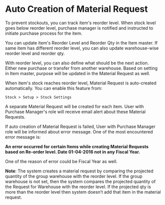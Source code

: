 # Auto Creation of Material Request

To prevent stockouts, you can track item's reorder level. When stock level goes below reorder level, purchase manager is notified and instructed to initiate purchase process for the item.

You can update item's Reorder Level and Reorder Qty in the Item master. If same item has different reorder level, you can also update warehouse-wise reorder level and reorder qty.

With reorder level, you can also define what should be the next action. Either new purchase or transfer from another warehouse. Based on setting in Item master, purpose will be updated in the Material Request as well.

When item's stock reaches reorder level, Material Request is auto-created automatically. You can enable this feature from:

`Stock > Setup > Stock Settings`

A separate Material Request will be created for each item. User with Purchase Manager's role will receive email alert about these Material Requests.

If auto creation of Material Request is failed, User with Purchase Manager role will be informed about error message. One of the most encountered error message is:

**An error occurred for certain Items while creating Material Requests based on Re-order level. Date 01-04-2016 not in any Fiscal Year.**

One of the reason of error could be Fiscal Year as well.

**Note**: 
The system creates a material request by comparing the projected quantity of the group warehouse with the reorder level. If the group warehouse is not set, then the system compares the projected quantity of the Request for Warehouse with the reorder level. If the projected qty is more than the reorder level then system doesn’t add that item in the material request.
